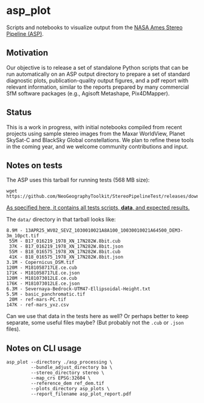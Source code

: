 # asp_plot
Scripts and notebooks to visualize output from the [NASA Ames Stereo Pipeline (ASP)](https://github.com/NeoGeographyToolkit/StereoPipeline).

## Motivation
Our objective is to release a set of standalone Python scripts that can be run automatically on an ASP output directory to prepare a set of standard diagnostic plots, publication-quality output figures, and a pdf report with relevant information, similar to the reports prepared by many commercial SfM software packages (e.g., Agisoft Metashape, Pix4DMapper).

## Status
This is a work in progress, with initial notebooks compiled from recent projects using sample stereo images from the Maxar WorldView, Planet SkySat-C and BlackSky Global constellations. We plan to refine these tools in the coming year, and we welcome community contributions and input. 

## Notes on tests

The ASP uses this tarball for running tests (568 MB size):

```
wget https://github.com/NeoGeographyToolkit/StereoPipelineTest/releases/download/0.0.1/StereoPipelineTest.tar
```

[As specified here, it contains all tests scripts, **data**, and expected results.](https://github.com/NeoGeographyToolkit/StereoPipeline/blob/df18be8d32435f7f9db829b9fc951f59bda86e55/.github/workflows/build_test.sh#L200-L206)

The `data/` directory in that tarball looks like:

```
8.9M - 13APR25_WV02_SEVZ_1030010021A8A100_10030010021A64500_DEM3-3m_10pct.tif
 55M - B17_016219_1978_XN_17N282W.8bit.cub
 37K - B17_016219_1978_XN_17N282W.8bit.json
 55M - B18_016575_1978_XN_17N282W.8bit.cub
 41K - B18_016575_1978_XN_17N282W.8bit.json
3.1M - Copernicus_DSM.tif
120M - M181058717LE.ce.cub
171K - M181058717LE.ce.json
120M - M181073012LE.ce.cub
176K - M181073012LE.ce.json
6.3M - Severnaya-Bedrock-UTM47-Ellipsoidal-Height.txt
5.5M - basic_panchromatic.tif
 20M - ref-mars-PC.tif
147K - ref-mars_yxz.csv
```

Can we use that data in the tests here as well? Or perhaps better to keep separate, some useful files maybe? (But probably not the `.cub` or `.json` files).

## Notes on CLI usage

```
asp_plot --directory ./asp_processing \
         --bundle_adjust_directory ba \
         --stereo_directory stereo \
         --map_crs EPSG:32604 \
         --reference_dem ref_dem.tif 
         --plots_directory asp_plots \
         --report_filename asp_plot_report.pdf
```
